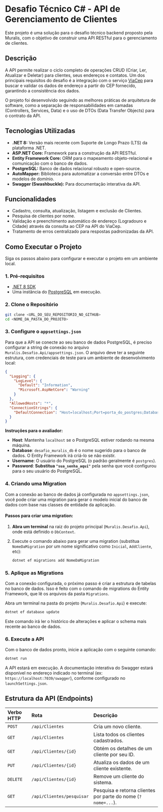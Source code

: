 ﻿# Desafio Técnico C# - API de Gerenciamento de Clientes

Este projeto é uma solução para o desafio técnico backend proposto pela Muralis, com o objetivo de construir uma API RESTful para o gerenciamento de clientes.

## Descrição

A API permite realizar o ciclo completo de operações CRUD (Criar, Ler, Atualizar e Deletar) para clientes, seus endereços e contatos. Um dos principais requisitos do desafio é a integração com o serviço [ViaCep](https://viacep.com.br/) para buscar e validar os dados de endereço a partir do CEP fornecido, garantindo a consistência dos dados.

O projeto foi desenvolvido seguindo as melhores práticas de arquitetura de software, como a separação de responsabilidades em camadas (Controllers, Services, Data) e o uso de DTOs (Data Transfer Objects) para o contrato da API.

## Tecnologias Utilizadas

* **.NET 8:** Versão mais recente com Suporte de Longo Prazo (LTS) da plataforma .NET.
* **ASP.NET Core:** Framework para a construção da API RESTful.
* **Entity Framework Core:** ORM para o mapeamento objeto-relacional e comunicação com o banco de dados.
* **PostgreSQL:** Banco de dados relacional robusto e open-source.
* **AutoMapper:** Biblioteca para automatizar a conversão entre DTOs e modelos de domínio.
* **Swagger (Swashbuckle):** Para documentação interativa da API.

## Funcionalidades

* Cadastro, consulta, atualização, listagem e exclusão de Clientes.
* Pesquisa de clientes por nome.
* Validação e preenchimento automático de endereço (Logradouro e Cidade) através da consulta ao CEP na API do ViaCep.
* Tratamento de erros centralizado para respostas padronizadas da API.

## Como Executar o Projeto

Siga os passos abaixo para configurar e executar o projeto em um ambiente local.

### 1. Pré-requisitos

* [.NET 8 SDK](https://dotnet.microsoft.com/en-us/download/dotnet/8.0)
* Uma instância do [PostgreSQL](https://www.postgresql.org/download/) em execução.

### 2. Clone o Repositório

```bash
git clone <URL_DO_SEU_REPOSITORIO_NO_GITHUB>
cd <NOME_DA_PASTA_DO_PROJETO>
```

### 3. Configure o `appsettings.json`

Para que a API se conecte ao seu banco de dados PostgreSQL, é preciso configurar a string de conexão no arquivo `Muralis.Desafio.Api/appsettings.json`. O arquivo deve ter a seguinte estrutura, com credenciais de teste para um ambiente de desenvolvimento local:

```json
{
  "Logging": {
    "LogLevel": {
      "Default": "Information",
      "Microsoft.AspNetCore": "Warning"
    }
  },
  "AllowedHosts": "*",
  "ConnectionStrings": {
    "DefaultConnection": "Host=localhost;Port=porta_do_postgres;Database=desafio_muralis_db;Username=postgres;Password=sua_senha_aqui"
  }
}
```

**Instruções para o avaliador:**
* **Host**: Mantenha `localhost` se o PostgreSQL estiver rodando na mesma máquina.
* **Database**: `desafio_muralis_db` é o nome sugerido para o banco de dados. O Entity Framework irá criá-lo se não existir.
* **Username**: O usuário do PostgreSQL (o padrão geralmente é `postgres`).
* **Password**: **Substitua `"sua_senha_aqui"`** pela senha que você configurou para o seu usuário do PostgreSQL.

### 4. Criando uma Migration

Com a conexão ao banco de dados já configurada no `appsettings.json`, você pode criar uma migration para gerar o modelo inicial do banco de dados com base nas classes de entidade da aplicação.

#### Passos para criar uma migration:

1. **Abra um terminal** na raiz do projeto principal (`Muralis.Desafio.Api`), onde está definido o `DbContext`.

2. Execute o comando abaixo para gerar uma migration (substitua `NomeDaMigration` por um nome significativo como `Inicial`, `AddCliente`, etc):

   ```bash
   dotnet ef migrations add NomeDaMigration

### 5. Aplique as Migrations

Com a conexão configurada, o próximo passo é criar a estrutura de tabelas no banco de dados. Isso é feito com o comando de migrations do Entity Framework, que lê os arquivos da pasta `Migrations`.

Abra um terminal na pasta do projeto (`Muralis.Desafio.Api`) e execute:

```bash
dotnet ef database update
```
Este comando irá ler o histórico de alterações e aplicar o schema mais recente ao banco de dados.

### 6. Execute a API

Com o banco de dados pronto, inicie a aplicação com o seguinte comando:

```bash
dotnet run
```

A API estará em execução. A documentação interativa do Swagger estará disponível no endereço indicado no terminal (ex: `https://localhost:7039/swagger`), conforme configurado no `launchSettings.json`.

## Estrutura da API (Endpoints)

| Verbo HTTP | Rota | Descrição |
| :--- | :--- | :--- |
| `POST` | `/api/Clientes` | Cria um novo cliente. |
| `GET` | `/api/Clientes` | Lista todos os clientes cadastrados. |
| `GET` | `/api/Clientes/{id}` | Obtém os detalhes de um cliente por seu ID. |
| `PUT` | `/api/Clientes/{id}` | Atualiza os dados de um cliente existente. |
| `DELETE` | `/api/Clientes/{id}` | Remove um cliente do sistema. |
| `GET` | `/api/Clientes/pesquisar`| Pesquisa e retorna clientes por parte do nome (`?nome=...`). |
